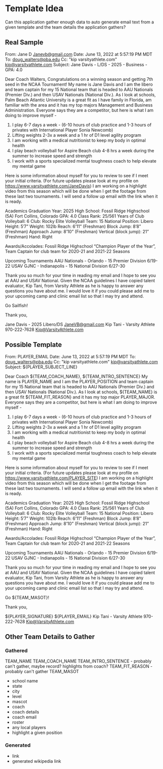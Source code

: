 
# Template Idea

Can this application gather enough data to auto generate email text from a given template and the team details the application gathers?

## Real Sample

From: Jane D <Janevb@gmail.com>
Date: June 13, 2022 at 5:57:19 PM MDT
To: doug_walters@pba.edu
Cc: "kip varsityathlete.com" <kip@varsityathlete.com>
Subject: Jane Davis - L/DS - 2025 - Business - GPA: 4.0


Dear Coach Walters,
Congratulations on a winning season and getting 7th seed in the NCAA Tournament! My name is Jane Davis and I am the libero and team captain for my 15 National team that is headed to AAU Nationals (Premier Div.) and then USAV Nationals (National Div.). As I look at schools, Palm Beach Atlantic University is a great fit as I have family in Florida, am familiar with the area and it has my top majors Management and Business Administration.
Everyone says they are a competitor, but here is what I am doing to improve myself -

1. I play 6-7 days a week - (6-10 hours of club practice and 1-3 hours of privates with International Player Sonia Newcomb)
2. Lifting weights 2-3x a week and a 1 hr of D1 level agility program
3. I am working with a medical nutritionist to keep my body in optimal health
4. I play beach volleyball for Aspire Beach club 4-8 hrs a week during the summer to increase speed and strength
5. I work with a sports specialized mental toughness coach to help elevate my mental game

Here is some information about myself for you to review to see if I meet your initial criteria.
(For future updates please look at my profile on https://www.varsityathlete.com/JaneDavis)
I am working on a highlight video from this season which will be done when I get the footage from these last two tournaments. I will send a follow up email with the link when it is ready. 

Academics Graduation Year: 2025
High School: Fossil Ridge Highschool (5A) Fort Collins, Colorado
GPA: 4.0
Class Rank: 25/561
Years of Club Volleyball: 6
Club: Rocky Elite Volleyball
Team: 15 National
Position: Libero
Height: 5’7”
Weight: 102lb
Reach: 6’11”  (Freshman)
Block Jump: 8’8” (Freshman)
Approach Jump: 8’10” (Freshman)
Vertical (block jump): 21” (Freshman)
Hand: Right

Awards/Accolades: Fossil Ridge Highschool “Champion Player of the Year”,  Team Captain for club team for 2020-21 and 2021-22 Seasons

Upcoming Tournaments
AAU Nationals - Orlando - 15 Premier Division 6/19-22
USAV GJNC - Indianapolis - 15 National Division 6/27-30

Thank you so much for your time in reading my email and I hope to see you at AAU  and USAV National. Given the NCAA guidelines I have copied talent evaluator, Kip Tani, from Varsity Athlete as he is happy to answer any questions you have about me.  I would love it if you could please add me to your upcoming camp and clinic email list so that I may try and attend.

Go Sailfish!


Thank you,

Jane Davis - 2025 Libero/DS 
JaneVB@gmail.com
Kip Tani - Varsity Athlete 970-222-7628
Kip@VarsityAthlete.com



## Possible Template

From: PLAYER_EMAIL
Date: June 13, 2022 at 5:57:19 PM MDT
To: doug_walters@pba.edu
Cc: "kip varsityathlete.com" <kip@varsityathlete.com>
Subject: ${PLAYER_SUBJECT_LINE}


Dear Coach ${TEAM_COACH_NAME},
${TEAM_INTRO_SENTENCE} My name is PLAYER_NAME and I am the PLAYER_POSITION and team captain for my 15 National team that is headed to AAU Nationals (Premier Div.) and then USAV Nationals (National Div.). As I look at schools, ${TEAM_NAME} is a great fit ${TEAM_FIT_REASON} and it has my top major PLAYER_MAJOR.
Everyone says they are a competitor, but here is what I am doing to improve myself -

1. I play 6-7 days a week - (6-10 hours of club practice and 1-3 hours of privates with International Player Sonia Newcomb)
2. Lifting weights 2-3x a week and a 1 hr of D1 level agility program
3. I am working with a medical nutritionist to keep my body in optimal health
4. I play beach volleyball for Aspire Beach club 4-8 hrs a week during the summer to increase speed and strength
5. I work with a sports specialized mental toughness coach to help elevate my mental game

Here is some information about myself for you to review to see if I meet your initial criteria.
(For future updates please look at my profile on https://www.varsityathlete.com/PLAYER_SITE)
I am working on a highlight video from this season which will be done when I get the footage from these last two tournaments. I will send a follow up email with the link when it is ready. 

Academics Graduation Year: 2025
High School: Fossil Ridge Highschool (5A) Fort Collins, Colorado
GPA: 4.0
Class Rank: 25/561
Years of Club Volleyball: 6
Club: Rocky Elite Volleyball
Team: 15 National
Position: Libero
Height: 5’7”
Weight: 102lb
Reach: 6’11”  (Freshman)
Block Jump: 8’8” (Freshman)
Approach Jump: 8’10” (Freshman)
Vertical (block jump): 21” (Freshman)
Hand: Right

Awards/Accolades: Fossil Ridge Highschool “Champion Player of the Year”,  Team Captain for club team for 2020-21 and 2021-22 Seasons

Upcoming Tournaments
AAU Nationals - Orlando - 15 Premier Division 6/19-22
USAV GJNC - Indianapolis - 15 National Division 6/27-30

Thank you so much for your time in reading my email and I hope to see you at AAU  and USAV National. Given the NCAA guidelines I have copied talent evaluator, Kip Tani, from Varsity Athlete as he is happy to answer any questions you have about me.  I would love it if you could please add me to your upcoming camp and clinic email list so that I may try and attend.

Go ${TEAM_MASOT}!


Thank you,

${PLAYER_SIGNATURE}
${PLAYER_EMAIL}
Kip Tani - Varsity Athlete 970-222-7628
Kip@VarsityAthlete.com

## Other Team Details to Gather

### Gathered

TEAM_NAME
TEAM_COACH_NAME
TEAM_INTRO_SENTENCE - probably can't gather, maybe record?  highlights from coach?
TEAM_FIT_REASON - probably can't gather
TEAM_MASOT

- school name
- state
- city
- level
- mascot
- coach
- coach details
- coach email
- roster
- any local players
- highlight a given position

### Generated

- link
- generated wikipedia link